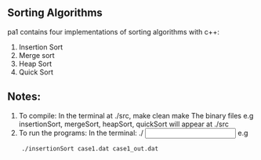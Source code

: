## Sorting Algorithms
pa1 contains four implementations of sorting algorithms with c++:
1. Insertion Sort
2. Merge sort
3. Heap Sort
4. Quick Sort
## Notes:
1. To compile:
In the terminal at ./src,
make clean
make
The binary files e.g insertionSort, mergeSort, heapSort, quickSort will appear at ./src
2. To run the programs:
In the terminal:
./<xxxSort> <input file directory> <output file directory>
e.g 
```
    ./insertionSort case1.dat case1_out.dat
```